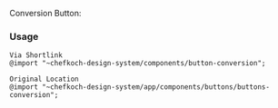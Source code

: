 Conversion Button:

### Usage  
    
    Via Shortlink 
    @import "~chefkoch-design-system/components/button-conversion";
    
    Original Location
    @import "~chefkoch-design-system/app/components/buttons/buttons-conversion";
